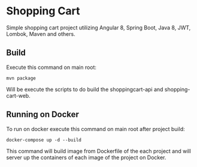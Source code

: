 # Shopping Cart

Simple shopping cart project utilizing Angular 8, Spring Boot, Java 8, JWT, Lombok, Maven and others.

## Build
Execute this command on main root:

``mvn package``

Will be execute the scripts to do build the shoppingcart-api and shopping-cart-web.

## Running on Docker

To run on docker execute this command on main root after project build:

``docker-compose up -d --build``

This command will build image from Dockerfile of the each project and will server up the containers of each image of the project on Docker.
